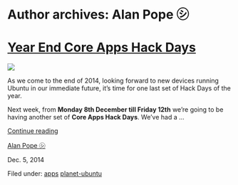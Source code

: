 





# Author archives: Alan Pope ㋛





#  [ Year End Core Apps Hack Days](/en/blog/2014/12/05/year-end-core-apps-hack-days/)

![](/static/devportal_uploaded/67a7f1ad-96ed-4546-878d-de233dbcd421-571b5c97-39ee-4746-8d0f-ff166fe5f80a-media/2014/12/19/coreapps2.jpg)

As we come to the end of 2014, looking forward to new devices running Ubuntu
in our immediate future, it’s time for one last set of Hack Days of the year.

Next week, from **Monday 8th December till Friday 12th** we’re going to be
having another set of **Core Apps Hack Days**. We’ve had a ...

[Continue reading](/en/blog/2014/12/05/year-end-core-apps-hack-days/)

[Alan Pope ㋛](/en/blog/authors/popey/)

Dec. 5, 2014

Filed under: [apps](/en/blog/tags/apps/) [planet-ubuntu](/en/blog/tags/planet-ubuntu/)





